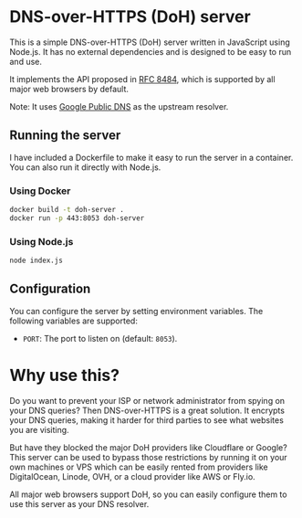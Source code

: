 # DNS-over-HTTPS (DoH) server

This is a simple DNS-over-HTTPS (DoH) server written in JavaScript using Node.js. It has no external dependencies and is designed to be easy to run and use.

It implements the API proposed in [RFC 8484](https://datatracker.ietf.org/doc/html/rfc8484), which is supported by all major web browsers by default.

Note: It uses [Google Public DNS](https://developers.google.com/speed/public-dns/) as the upstream resolver.

## Running the server

I have included a Dockerfile to make it easy to run the server in a container. You can also run it directly with Node.js.

### Using Docker

```bash
docker build -t doh-server .
docker run -p 443:8053 doh-server
```

### Using Node.js

```bash
node index.js
```

## Configuration

You can configure the server by setting environment variables. The following variables are supported:

- `PORT`: The port to listen on (default: `8053`).

# Why use this?

Do you want to prevent your ISP or network administrator from spying on your DNS queries? Then DNS-over-HTTPS is a great solution. It encrypts your DNS queries, making it harder for third parties to see what websites you are visiting.

But have they blocked the major DoH providers like Cloudflare or Google? This server can be used to bypass those restrictions by running it on your own machines or VPS which can be easily rented from providers like DigitalOcean, Linode, OVH, or a cloud provider like AWS or Fly.io.

All major web browsers support DoH, so you can easily configure them to use this server as your DNS resolver.
